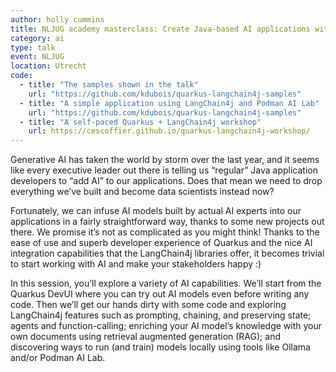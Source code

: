 ```yaml
---
author: holly cummins
title: NLJUG academy masterclass: Create Java-based AI applications with Quarkus and LangChain4j
category: ai
type: talk
event: NLJUG
location: Utrecht
code:
  - title: "The samples shown in the talk"
    url: "https://github.com/kdubois/quarkus-langchain4j-samples"
  - title: "A simple application using LangChain4j and Podman AI Lab"
    url: "https://github.com/kdubois/quarkus-langchain4j-samples"
  - title: "A self-paced Quarkus + LangChain4j workshop"
    url: https://cescoffier.github.io/quarkus-langchain4j-workshop/ 
---
```


Generative AI has taken the world by storm over the last year, and it seems like every executive leader out there is telling us “regular” Java application developers to “add AI” to our applications. Does that mean we need to drop everything we’ve built and become data scientists instead now?

Fortunately, we can infuse AI models built by actual AI experts into our applications in a fairly straightforward way, thanks to some new projects out there. We promise it’s not as complicated as you might think! Thanks to the ease of use and superb developer experience of Quarkus and the nice AI integration capabilities that the LangChain4j libraries offer, it becomes trivial to start working with AI and make your stakeholders happy :)

In this session, you’ll explore a variety of AI capabilities. We’ll start from the Quarkus DevUI where you can try out AI models even before writing any code. Then we’ll get our hands dirty with some code and exploring LangChain4j features such as prompting, chaining, and preserving state; agents and function-calling; enriching your AI model’s knowledge with your own documents using retrieval augmented generation (RAG); and discovering ways to run (and train) models locally using tools like Ollama and/or Podman AI Lab.